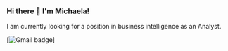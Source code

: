 ### Hi there 👋 I'm Michaela!
I am currently looking for a position in business intelligence as an Analyst.

[![Gmail badge](https://img.shields.io/badge/-michaelashaneleary@gmail.com-D14836?style=for-the-badge&logo=gmail&logoColor=white)]
